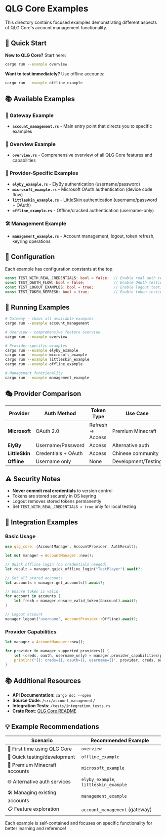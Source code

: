 # QLG Core Examples

This directory contains focused examples demonstrating different aspects of QLG Core's account management functionality.

## 🎯 Quick Start

**New to QLG Core?** Start here:

```bash
cargo run --example overview
```

**Want to test immediately?** Use offline accounts:

```bash
cargo run --example offline_example
```

## 📚 Available Examples

### 🚪 Gateway Example

- **`account_management.rs`** - Main entry point that directs you to specific examples

### 📖 Overview Example

- **`overview.rs`** - Comprehensive overview of all QLG Core features and capabilities

### 🔐 Provider-Specific Examples

- **`elyby_example.rs`** - ElyBy authentication (username/password)
- **`microsoft_example.rs`** - Microsoft OAuth authentication (device code flow)
- **`littleskin_example.rs`** - LittleSkin authentication (username/password + OAuth)
- **`offline_example.rs`** - Offline/cracked authentication (username-only)

### 🛠️ Management Example

- **`management_example.rs`** - Account management, logout, token refresh, keyring operations

## 🔧 Configuration

Each example has configuration constants at the top:

```rust
const TEST_WITH_REAL_CREDENTIALS: bool = false;  // Enable real auth testing
const TEST_OAUTH_FLOW: bool = false;             // Enable OAuth testing
const TEST_LOGOUT_EXAMPLES: bool = true;         // Enable logout testing
const TEST_TOKEN_REFRESH: bool = true;           // Enable token testing
```

## 🚀 Running Examples

```bash
# Gateway - shows all available examples
cargo run --example account_management

# Overview - comprehensive feature overview
cargo run --example overview

# Provider-specific examples
cargo run --example elyby_example
cargo run --example microsoft_example
cargo run --example littleskin_example
cargo run --example offline_example

# Management functionality
cargo run --example management_example
```

## 🎭 Provider Comparison

| Provider       | Auth Method         | Token Type       | Use Case            |
| -------------- | ------------------- | ---------------- | ------------------- |
| **Microsoft**  | OAuth 2.0           | Refresh → Access | Premium Minecraft   |
| **ElyBy**      | Username/Password   | Access           | Alternative auth    |
| **LittleSkin** | Credentials + OAuth | Access           | Chinese community   |
| **Offline**    | Username only       | None             | Development/Testing |

## ⚠️ Security Notes

- **Never commit real credentials** to version control
- Tokens are stored securely in OS keyring
- Logout removes stored tokens permanently
- Set `TEST_WITH_REAL_CREDENTIALS = true` only for local testing

## 📖 Integration Examples

### Basic Usage

```rust
use qlg_core::{AccountManager, AccountProvider, AuthResult};

let mut manager = AccountManager::new();

// Quick offline login (no credentials needed)
let result = manager.quick_offline_login("TestPlayer").await?;

// Get all stored accounts
let accounts = manager.get_accounts().await?;

// Ensure token is valid
for account in accounts {
    let fresh = manager.ensure_valid_token(&account).await?;
}

// Logout account
manager.logout("username", AccountProvider::Offline).await?;
```

### Provider Capabilities

```rust
let manager = AccountManager::new();

for provider in manager.supported_providers() {
    let (creds, oauth, username_only) = manager.provider_capabilities(provider)?;
    println!("{}: creds={}, oauth={}, username={}", provider, creds, oauth, username_only);
}
```

## 📚 Additional Resources

- **API Documentation**: `cargo doc --open`
- **Source Code**: `/src/account_management/`
- **Integration Tests**: `/tests/integration_tests.rs`
- **Crate Root**: [QLG Core README](../README.md)

## 💡 Example Recommendations

| Scenario                      | Recommended Example                   |
| ----------------------------- | ------------------------------------- |
| 🔰 First time using QLG Core  | `overview`                            |
| 🧪 Quick testing/development  | `offline_example`                     |
| 🔐 Premium Minecraft accounts | `microsoft_example`                   |
| 🌐 Alternative auth services  | `elyby_example`, `littleskin_example` |
| 🛠️ Managing existing accounts | `management_example`                  |
| 📋 Feature exploration        | `account_management` (gateway)        |

Each example is self-contained and focuses on specific functionality for better learning and reference!
